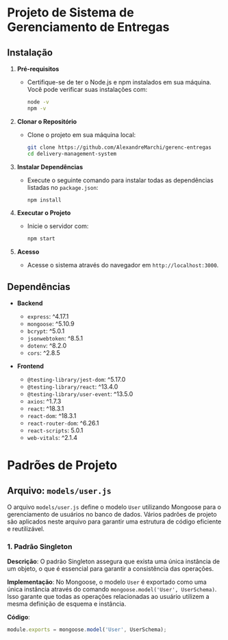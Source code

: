 # Projeto de Sistema de Gerenciamento de Entregas

## Instalação

1. **Pré-requisitos**

   - Certifique-se de ter o Node.js e npm instalados em sua máquina. Você pode verificar suas instalações com:

     ```bash
     node -v
     npm -v
     ```

2. **Clonar o Repositório**

   - Clone o projeto em sua máquina local:

     ```bash
     git clone https://github.com/AlexandreMarchi/gerenc-entregas
     cd delivery-management-system
     ```

3. **Instalar Dependências**

   - Execute o seguinte comando para instalar todas as dependências listadas no `package.json`:

     ```bash
     npm install
     ```

4. **Executar o Projeto**

   - Inicie o servidor com:

     ```bash
     npm start
     ```
     
5. **Acesso**

   - Acesse o sistema através do navegador em `http://localhost:3000`.

## Dependências

- **Backend**
  - `express`: ^4.17.1
  - `mongoose`: ^5.10.9
  - `bcrypt`: ^5.0.1
  - `jsonwebtoken`: ^8.5.1
  - `dotenv`: ^8.2.0
  - `cors`: ^2.8.5

- **Frontend**
  - `@testing-library/jest-dom`: ^5.17.0
  - `@testing-library/react`: ^13.4.0
  - `@testing-library/user-event`: ^13.5.0
  - `axios`: ^1.7.3
  - `react`: ^18.3.1
  - `react-dom`: ^18.3.1
  - `react-router-dom`: ^6.26.1
  - `react-scripts`: 5.0.1
  - `web-vitals`: ^2.1.4

# Padrões de Projeto

## Arquivo: `models/user.js`

O arquivo `models/user.js` define o modelo `User` utilizando Mongoose para o gerenciamento de usuários no banco de dados. Vários padrões de projeto são aplicados neste arquivo para garantir uma estrutura de código eficiente e reutilizável.

### 1. Padrão Singleton

**Descrição**: O padrão Singleton assegura que exista uma única instância de um objeto, o que é essencial para garantir a consistência das operações.

**Implementação**: No Mongoose, o modelo `User` é exportado como uma única instância através do comando `mongoose.model('User', UserSchema)`. Isso garante que todas as operações relacionadas ao usuário utilizem a mesma definição de esquema e instância.

**Código**:
```javascript
module.exports = mongoose.model('User', UserSchema);
